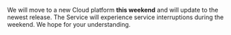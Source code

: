 We will move to a new Cloud platform **this weekend** and will update to the newest release. 
The Service will experience service interruptions during the weekend. 
We hope for your understanding.
